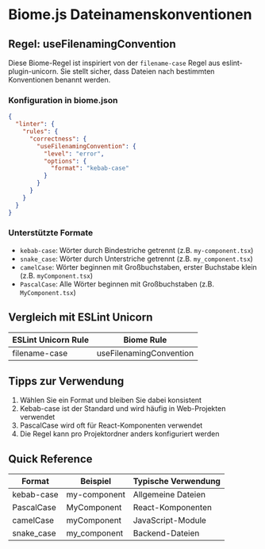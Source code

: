 # Biome.js Dateinamenskonventionen

## Regel: useFilenamingConvention

Diese Biome-Regel ist inspiriert von der `filename-case` Regel aus eslint-plugin-unicorn. Sie stellt sicher, dass Dateien nach bestimmten Konventionen benannt werden.

### Konfiguration in biome.json

```json
{
  "linter": {
    "rules": {
      "correctness": {
        "useFilenamingConvention": {
          "level": "error",
          "options": {
            "format": "kebab-case"
          }
        }
      }
    }
  }
}
```

### Unterstützte Formate

- `kebab-case`: Wörter durch Bindestriche getrennt (z.B. `my-component.tsx`)
- `snake_case`: Wörter durch Unterstriche getrennt (z.B. `my_component.tsx`)
- `camelCase`: Wörter beginnen mit Großbuchstaben, erster Buchstabe klein (z.B. `myComponent.tsx`)
- `PascalCase`: Alle Wörter beginnen mit Großbuchstaben (z.B. `MyComponent.tsx`)

## Vergleich mit ESLint Unicorn

| ESLint Unicorn Rule | Biome Rule |
|-------------------|------------|
| filename-case | useFilenamingConvention |

## Tipps zur Verwendung

1. Wählen Sie ein Format und bleiben Sie dabei konsistent
2. Kebab-case ist der Standard und wird häufig in Web-Projekten verwendet
3. PascalCase wird oft für React-Komponenten verwendet
4. Die Regel kann pro Projektordner anders konfiguriert werden

## Quick Reference

| Format     | Beispiel        | Typische Verwendung    |
|------------|-----------------|------------------------|
| kebab-case | my-component    | Allgemeine Dateien     |
| PascalCase | MyComponent     | React-Komponenten      |
| camelCase  | myComponent     | JavaScript-Module      |
| snake_case | my_component    | Backend-Dateien        |